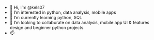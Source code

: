 - 👋 Hi, I’m @kels07
- 👀 I’m interested in python, data analysis, mobile apps
- 🌱 I’m currently learning python, SQL
- 💞️ I’m looking to collaborate on data analysis, mobile app UI & features design and beginner python projects
- 📫

<!---
kels07/kels07 is a ✨ special ✨ repository because its `README.md` (this file) appears on your GitHub profile.
You can click the Preview link to take a look at your changes.
--->
